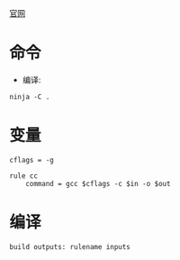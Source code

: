 [官网](https://ninja-build.org/manual.html)

# 命令
* 编译:  
```
ninja -C .
```

# 变量
```
cflags = -g

rule cc
    command = gcc $cflags -c $in -o $out
```

# 编译
```
build outputs: rulename inputs
```

